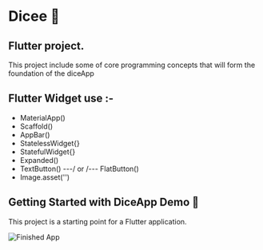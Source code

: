 # Dicee 🎲


## Flutter project.
This project include some of core programming concepts that will form the foundation of the diceApp

## Flutter Widget use :-

- MaterialApp()
- Scaffold()
- AppBar()
- StatelessWidget{}
- StatefulWidget{}
- Expanded()
- TextButton()  ---/ or /--- FlatButton()
- Image.asset('')

## Getting Started with DiceApp Demo 📱

This project is a starting point for a Flutter application.

![Finished App](https://github.com/londonappbrewery/Images/blob/master/dicee-demo.gif)
